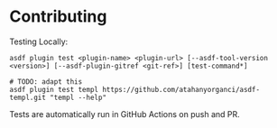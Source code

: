 # Contributing

Testing Locally:

```shell
asdf plugin test <plugin-name> <plugin-url> [--asdf-tool-version <version>] [--asdf-plugin-gitref <git-ref>] [test-command*]

# TODO: adapt this
asdf plugin test templ https://github.com/atahanyorganci/asdf-templ.git "templ --help"
```

Tests are automatically run in GitHub Actions on push and PR.

